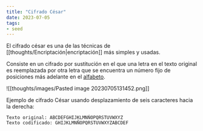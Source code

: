 ```yaml
---
title: "Cifrado César"
date: 2023-07-05
tags:
- seed
---
```


El cifrado césar es una de las técnicas de [[thoughts/Encriptación|encriptación]] más simples y usadas.

Consiste en un cifrado por sustitución en el que una letra en el texto original es reemplazada por otra letra que se encuentra un número fijo de posiciones más adelante en el [alfabeto](https://es.m.wikipedia.org/wiki/Alfabeto "Alfabeto").

![[thoughts/images/Pasted image 20230705131452.png]]

Ejemplo de cifrado César usando desplazamiento de seis caracteres hacia la derecha:
```
Texto original: ABCDEFGHIJKLMNÑOPQRSTUVWXYZ  
Texto codificado: GHIJKLMNÑOPQRSTUVWXYZABCDEF
```